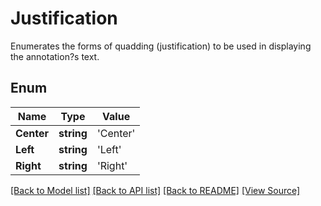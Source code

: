 # Justification
Enumerates the forms of quadding (justification) to be used in displaying the annotation?s text.

## Enum
Name | Type | Value
------------ | ------------- | -------------
**Center** | **string** | 'Center'
**Left** | **string** | 'Left'
**Right** | **string** | 'Right'

[[Back to Model list]](../README.md#documentation-for-models) [[Back to API list]](../README.md#documentation-for-api-endpoints) [[Back to README]](../README.md) [[View Source]](../src/models/justification.ts)

